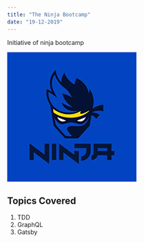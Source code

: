```yaml
---
title: "The Ninja Bootcamp"
date: "19-12-2019"
---
```


Initiative of ninja bootcamp

![Ninja](./ninja.jpg)

## Topics Covered

1. TDD
2. GraphQL
3. Gatsby
